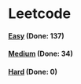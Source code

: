 # Leetcode

<h4><a href="https://github.com/lon-yang/leetcode/blob/master/docs/Easy.md">Easy</a>  (Done: 137)</h4>
<h4><a href="https://github.com/lon-yang/leetcode/blob/master/docs/Medium.md">Medium</a>  (Done: 34)</h4>
<h4><a href="https://github.com/lon-yang/leetcode/blob/master/docs/Hard.md">Hard</a>  (Done: 0)</h4>